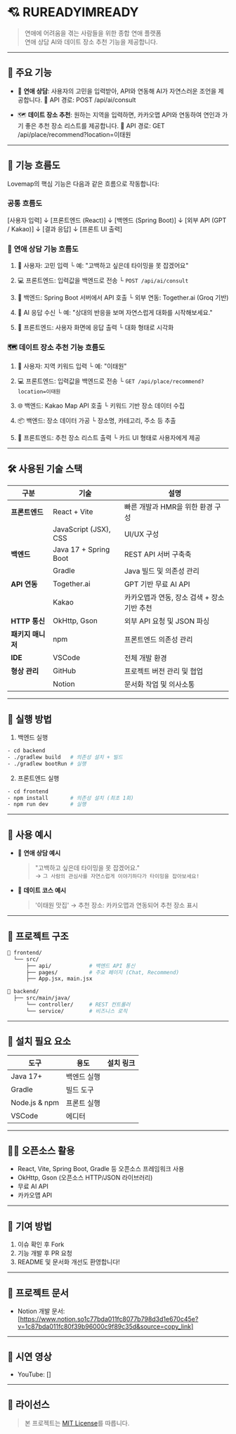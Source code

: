 # 💘 RUREADYIMREADY

> 연애에 어려움을 겪는 사람들을 위한 종합 연애 플랫폼  
> 연애 상담 AI와 데이트 장소 추천 기능을 제공합니다.

---

## 🧩 주요 기능

- 🤖 **연애 상담**: 사용자의 고민을 입력받아, API와 연동해 AI가 자연스러운 조언을 제공합니다. 
 🔗 API 경로: POST /api/ai/consult


- 🗺️ **데이트 장소 추천**: 원하는 지역을 입력하면, 카카오맵 API와 연동하여 연인과 가기 좋은 추천 장소 리스트를 제공합니다. 
 🔗 API 경로: GET /api/place/recommend?location=이태원

---

## 🔄 기능 흐름도

Lovemap의 핵심 기능은 다음과 같은 흐름으로 작동합니다:

### **공통 흐름도**
[사용자 입력]
   ↓
[프론트엔드 (React)] 
   ↓
[백엔드 (Spring Boot)]
   ↓
[외부 API (GPT / Kakao)]
   ↓
[결과 응답]
   ↓
[프론트 UI 출력]

### 🤖 **연애 상담 기능 흐름도**
1. 🧍 사용자: 고민 입력
   └ 예: "고백하고 싶은데 타이밍을 못 잡겠어요"

2. 💻 프론트엔드: 입력값을 백엔드로 전송
   └ `POST /api/ai/consult`

3. 🧠 백엔드: Spring Boot 서버에서  API 호출
   └ 외부 연동: Together.ai (Groq 기반)

4. 🤖 AI 응답 수신
   └ 예: "상대의 반응을 보며 자연스럽게 대화를 시작해보세요."

5. 📱 프론트엔드: 사용자 화면에 응답 출력
   └ 대화 형태로 시각화

### 🗺️ **데이트 장소 추천 기능 흐름도**
1. 🧍 사용자: 지역 키워드 입력
   └ 예: "이태원"

2. 💻 프론트엔드: 입력값을 백엔드로 전송
   └ `GET /api/place/recommend?location=이태원`

3. 🌐 백엔드: Kakao Map API 호출
   └ 키워드 기반 장소 데이터 수집

4. 📦 백엔드: 장소 데이터 가공
   └ 장소명, 카테고리, 주소 등 추출

5. 📱 프론트엔드: 추천 장소 리스트 출력
   └ 카드 UI 형태로 사용자에게 제공

---

## 🛠️ 사용된 기술 스택

| 구분 | 기술 | 설명 |
|------|------|------|
| **프론트엔드** | React + Vite | 빠른 개발과 HMR을 위한 환경 구성 |
|  | JavaScript (JSX), CSS | UI/UX 구성 |
| **백엔드** | Java 17 + Spring Boot | REST API 서버 구축축|
|  | Gradle | Java 빌드 및 의존성 관리 |
| **API 연동** | Together.ai | GPT 기반 무료 AI API |
|  | Kakao | 카카오맵과 연동, 장소 검색 + 장소 기반 추천 |
| **HTTP 통신** | OkHttp, Gson | 외부 API 요청 및 JSON 파싱 |
| **패키지 매니저** | npm | 프론트엔드 의존성 관리 |
| **IDE** | VSCode | 전체 개발 환경 |
| **형상 관리** | GitHub | 프로젝트 버전 관리 및 협업 |
|  | Notion | 문서화 작업 및 의사소통 |

---

## 🚀 실행 방법

1. 백엔드 실행
```bash
- cd backend
- ./gradlew build   # 의존성 설치 + 빌드
- ./gradlew bootRun # 실행
```

2. 프론트엔드 실행
```bash
- cd frontend
- npm install       # 의존성 설치 (최초 1회)
- npm run dev       # 실행
```

---

## 🧪 사용 예시

- 💬 **연애 상담 예시**  
  > "고백하고 싶은데 타이밍을 못 잡겠어요."  
  → `그 사람의 관심사를 자연스럽게 이야기하다가 타이밍을 잡아보세요!`

- 📍 **데이트 코스 예시**  
  > '이태원 맛집'
  → 추천 장소: 카카오맵과 연동되어 추천 장소 표시

---

## 📂 프로젝트 구조

```bash
📁 frontend/
  └── src/
      ├── api/            # 백엔드 API 통신
      ├── pages/          # 주요 페이지 (Chat, Recommend)
      ├── App.jsx, main.jsx

📁 backend/
  ├── src/main/java/
      └── controller/     # REST 컨트롤러
      └── service/        # 비즈니스 로직
```

---

## 📌 설치 필요 요소

| 도구 | 용도 | 설치 링크 |
|------|------|-----------|
| Java 17+ | 백엔드 실행 |
| Gradle | 빌드 도구 |
| Node.js & npm | 프론트 실행 |
| VSCode | 에디터 | 

---

## 🧑‍💻 오픈소스 활용

- React, Vite, Spring Boot, Gradle 등 오픈소스 프레임워크 사용
- OkHttp, Gson (오픈소스 HTTP/JSON 라이브러리)
- 무료 AI API
- 카카오맵 API

---

## 🤝 기여 방법

1. 이슈 확인 후 Fork
2. 기능 개발 후 PR 요청
3. README 및 문서화 개선도 환영합니다!

---

## 📘 프로젝트 문서

- Notion 개발 문서: [https://www.notion.so1c77bda011fc8077b798d3d1e670c45e?v=1c87bda011fc80f39b96000c9f89c35d&source=copy_link]

---

## 🎥 시연 영상

- YouTube: []

---

## 📄 라이선스

> 본 프로젝트는 [MIT License](./LICENSE)를 따릅니다.

